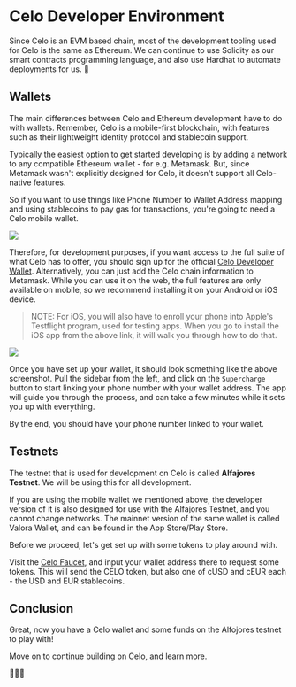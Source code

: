 # Celo Developer Environment

Since Celo is an EVM based chain, most of the development tooling used for Celo is the same as Ethereum. We can continue to use Solidity as our smart contracts programming language, and also use Hardhat to automate deployments for us. 🎉

## Wallets
The main differences between Celo and Ethereum development have to do with wallets. Remember, Celo is a mobile-first blockchain, with features such as their lightweight identity protocol and stablecoin support. 

<Quiz questionId="c0b1f96f-fcce-4129-b3f0-3e42ded87643" />

Typically the easiest option to get started developing is by adding a network to any compatible Ethereum wallet - for e.g. Metamask. But, since Metamask wasn't explicitly designed for Celo, it doesn't support all Celo-native features.

So if you want to use things like Phone Number to Wallet Address mapping and using stablecoins to pay gas for transactions, you're going to need a Celo mobile wallet.

![](https://i.imgur.com/ssV4jax.png)

Therefore, for development purposes, if you want access to the full suite of what Celo has to offer, you should sign up for the official [Celo Developer Wallet](https://celo.org/developers/wallet). Alternatively, you can just add the Celo chain information to Metamask. While you can use it on the web, the full features are only available on mobile, so we recommend installing it on your Android or iOS device.

<Quiz questionId="6f34d296-ee04-4735-bff0-0573274cbda8" />

> NOTE: For iOS, you will also have to enroll your phone into Apple's Testflight program, used for testing apps. When you go to install the iOS app from the above link, it will walk you through how to do that.

![](https://i.imgur.com/mC6PQeg.jpg)

Once you have set up your wallet, it should look something like the above screenshot. Pull the sidebar from the left, and click on the `Supercharge` button to start linking your phone number with your wallet address. The app will guide you through the process, and can take a few minutes while it sets you up with everything.

By the end, you should have your phone number linked to your wallet.

## Testnets

The testnet that is used for development on Celo is called **Alfajores Testnet**. We will be using this for all development.

If you are using the mobile wallet we mentioned above, the developer version of it is also designed for use with the Alfajores Testnet, and you cannot change networks. The mainnet version of the same wallet is called Valora Wallet, and can be found in the App Store/Play Store.

<Quiz questionId="60181055-c990-4cdc-8edb-236d8e8349c2" />

Before we proceed, let's get set up with some tokens to play around with.

Visit the [Celo Faucet](https://celo.org/developers/faucet), and input your wallet address there to request some tokens. This will send the CELO token, but also one of cUSD and cEUR each - the USD and EUR stablecoins.

<Quiz questionId="5cf9ee16-fbb3-4db5-b350-47ac75c5eb53" />

## Conclusion

Great, now you have a Celo wallet and some funds on the Alfojores testnet to play with!

Move on to continue building on Celo, and learn more.

🚀🚀🚀

<SubmitQuiz />